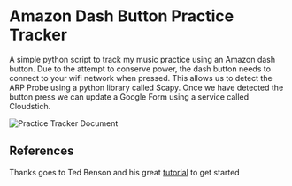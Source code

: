 Amazon Dash Button Practice Tracker
======
A simple python script to track my music practice using an Amazon dash button.
Due to the attempt to conserve power, the dash button needs to connect to your
wifi network when pressed. This allows us to detect the ARP Probe using a python
library called Scapy. Once we have detected the button press we can update a
Google Form using a service called Cloudstich.  

![Practice Tracker Document](http://i.imgur.com/jE7HVjy.png)

## References
Thanks goes to Ted Benson and his great [tutorial](https://medium.com/@edwardbenson/how-i-hacked-amazon-s-5-wifi-button-to-track-baby-data-794214b0bdd8) to get started
